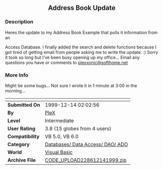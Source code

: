 ﻿<div align="center">

## Address Book Update


</div>

### Description

Heres the update to my Address Book Example that pulls it information from an

Access Database. I finally added the search and delete functions because I got tired of getting email from people asking me to write the update. :) Sorry it took so long but I've been busy opening up my office... Email any questions you have or comments to plexxonic@softhome.net
 
### More Info
 
Might be some bugs... Not sure I wrote it in 1 minute at 3:00 in the morning...


<span>             |<span>
---                |---
**Submitted On**   |1999-12-14 02:02:56
**By**             |[PleX](https://github.com/Planet-Source-Code/PSCIndex/blob/master/ByAuthor/plex.md)
**Level**          |Intermediate
**User Rating**    |3.8 (15 globes from 4 users)
**Compatibility**  |VB 5\.0, VB 6\.0
**Category**       |[Databases/ Data Access/ DAO/ ADO](https://github.com/Planet-Source-Code/PSCIndex/blob/master/ByCategory/databases-data-access-dao-ado__1-6.md)
**World**          |[Visual Basic](https://github.com/Planet-Source-Code/PSCIndex/blob/master/ByWorld/visual-basic.md)
**Archive File**   |[CODE\_UPLOAD228612141999\.zip](https://github.com/Planet-Source-Code/plex-address-book-update__1-4910/archive/master.zip)








